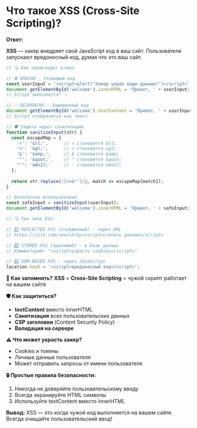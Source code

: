 # Что такое XSS (Cross-Site Scripting)?

**Ответ:**

**XSS** — хакер внедряет свой JavaScript код в ваш сайт. Пользователи запускают вредоносный код, думая что это ваш сайт.

```javascript
// 🔍 Как происходит атака:

// ❌ ОПАСНО - Уязвимый код
const userInput = '<script>alert("Хакер украл ваши данные!")</script>';
document.getElementById('welcome').innerHTML = 'Привет, ' + userInput;
// Script выполнится! 💥

// ✅ БЕЗОПАСНО - Защищенный код  
document.getElementById('welcome').textContent = 'Привет, ' + userInput;
// Script отобразится как текст

// 🛡️ Защита через санитизацию
function sanitizeInput(str) {
  const escapeMap = {
    '<': '&lt;',      // < становится &lt;
    '>': '&gt;',      // > становится &gt;
    '&': '&amp;',     // & становится &amp;
    '"': '&quot;',    // " становится &quot;
    "'": '&#x27;'     // ' становится &#x27;
  };
  
  return str.replace(/[<>&"']/g, match => escapeMap[match]);
}

// Безопасное использование
const safeInput = sanitizeInput(userInput);
document.getElementById('welcome').innerHTML = 'Привет, ' + safeInput;

// 🔍 Три типа XSS:

// 1️⃣ REFLECTED XSS (отраженный) - через URL
// https://site.com/search?q=<script>стелать данные</script>

// 2️⃣ STORED XSS (хранимый) - в базе данных
// Комментарий: "<script>украсть cookies</script>"

// 3️⃣ DOM-BASED XSS - через JavaScript
location.hash = '<script>вредоносный код</script>';
```

**🧠 Как запомнить?**
**XSS** = **Cross-Site Scripting** = чужой скрипт работает на вашем сайте

**🛡️ Как защититься?**
- **textContent** вместо innerHTML
- **Санитизация** всех пользовательских данных
- **CSP заголовки** (Content Security Policy)
- **Валидация на сервере**

**⚠️ Что может украсть хакер?**
- Cookies и токены
- Личные данные пользователя
- Может отправить запросы от имени пользователя

**🔒 Простые правила безопасности:**
1. Никогда не доверяйте пользовательскому вводу
2. Всегда экранируйте HTML символы
3. Используйте textContent вместо innerHTML

**Вывод:**
XSS — это когда чужой код выполняется на вашем сайте. Всегда очищайте пользовательский ввод!